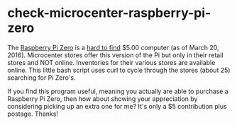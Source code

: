 # check-microcenter-raspberry-pi-zero

The [Raspberry Pi Zero](https://www.raspberrypi.org/blog/raspberry-pi-zero/) is a [hard to find](http://betanews.com/2016/02/15/how-to-find-and-buy-the-ever-elusive-5-raspberry-pi-zero/) $5.00 computer (as of March 20, 2016). Microcenter stores offer this version of the Pi but only in their retail stores and NOT online. Inventories for their various stores are available online. This little bash script uses curl to cycle through the stores (about 25) searching for Pi Zero's.

If you find this program useful, meaning you actually are able to purchase a Raspberry Pi Zero, then how about showing your appreciation by considering picking up an extra one for me? It's only a $5 contribution plus postage. Thanks!

